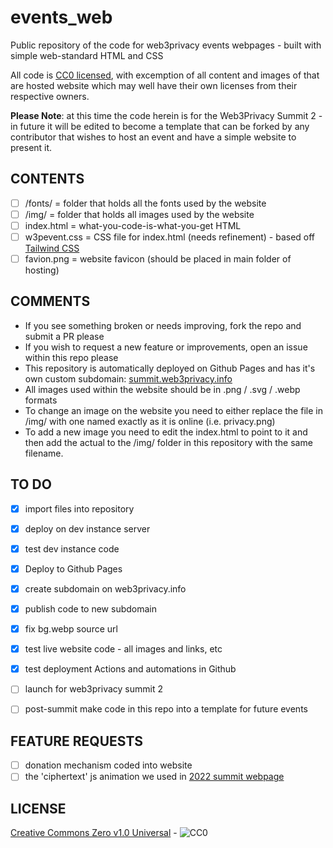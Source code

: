 # events_web

Public repository of the code for web3privacy events webpages -  built with simple web-standard HTML and CSS

All code is [CC0 licensed](https://creativecommons.org/publicdomain/zero/1.0/), with excemption of all content and images of that are hosted website which may well have their own licenses from their respective owners.

**Please Note**: at this time the code herein is for the Web3Privacy Summit 2 - in future it will be edited to become a template that can be forked by any contributor that wishes to host an event and have a simple website to present it. 

## CONTENTS

- [ ] /fonts/            =  folder that holds all the fonts used by the website
- [ ] /img/              =  folder that holds all images used by the website
- [ ] index.html         =  what-you-code-is-what-you-get HTML
- [ ] w3pevent.css       =  CSS file for index.html (needs refinement) - based off [Tailwind CSS](https://tailwindcss.com/)
- [ ] favion.png         =  website favicon (should be placed in main folder of hosting)

## COMMENTS

- If you see something broken or needs improving, fork the repo and submit a PR please
- If you wish to request a new feature or improvements, open an issue within this repo please
- This repository is automatically deployed on Github Pages and has it's own custom subdomain: [summit.web3privacy.info](https://summit.web3privacy.info/)
- All images used within the website should be in .png / .svg / .webp formats
- To change an image on the website you need to either replace the file in /img/ with one named exactly as it is online (i.e. privacy.png)
- To add a new image you need to edit the index.html to point to it and then add the actual to the /img/ folder in this repository with the same filename.

## TO DO 

- [x] import files into repository
- [x] deploy on dev instance server
- [x] test dev instance code
- [x] Deploy to Github Pages
- [x] create subdomain on web3privacy.info
- [x] publish code to new subdomain
- [x] fix bg.webp source url
- [x] test live website code - all images and links, etc
- [x] test deployment Actions and automations in Github
- [ ] launch for web3privacy summit 2
- [ ] post-summit make code in this repo into a template for future events


## FEATURE REQUESTS

- [ ] donation mechanism coded into website
- [ ] the 'ciphertext' js animation we used in [2022 summit webpage](https://prague22.web3privacy.info/)

## LICENSE

[Creative Commons Zero v1.0 Universal](https://creativecommons.org/publicdomain/zero/1.0/) - ![CC0](https://upload.wikimedia.org/wikipedia/commons/6/69/CC0_button.svg)
